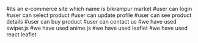 #its an e-commerce site which name is bikrampur market
#user can login
#user can select product
#user can update profile
#user can see product details
#user can buy product
#user can contact us
#we have used swiper.js
#we have used anime.js
#we have used leaflet
#we have used react leaflet


